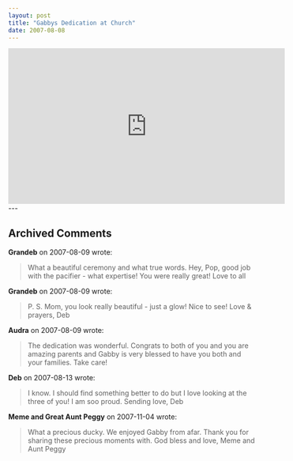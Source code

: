 ```yaml
---
layout: post
title: "Gabbys Dedication at Church"
date: 2007-08-08
---
```


<iframe width="560" height="315" src="https://www.youtube.com/embed/MZayToA8dLE" frameborder="0" allowfullscreen></iframe>
---

## Archived Comments

**Grandeb** on 2007-08-09 wrote:

> What a beautiful ceremony and what true words.  Hey, Pop, good job with the pacifier - what expertise!  You were really great!  Love to all

**Grandeb** on 2007-08-09 wrote:

> P. S.  Mom, you look really beautiful - just a glow!  Nice to see!  Love & prayers, Deb

**Audra** on 2007-08-09 wrote:

> The dedication was wonderful.  Congrats to both of you and you are amazing parents and Gabby is very blessed to have you both and your families. Take care!

**Deb** on 2007-08-13 wrote:

> I know.  I should find something better to do but I love looking at the three of you!  I am soo proud.  Sending love, Deb

**Meme and Great Aunt Peggy** on 2007-11-04 wrote:

> What a precious ducky.  We enjoyed Gabby from afar.  Thank you for sharing these precious moments with.  God bless and love, Meme and Aunt Peggy

